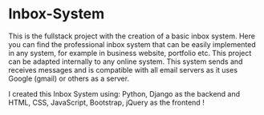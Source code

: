 # Inbox-System
This is the fullstack project with the creation of a basic inbox system.
Here you can find the professional inbox system that can be easily implemented in any system, for example in business website, portfolio etc.
This project can be adapted internally to any online system.
This system sends and receives messages and is compatible with all email servers as it uses Google (gmail) or others as a server. 

I created this Inbox System using: Python, Django as the backend and HTML, CSS, JavaScript, Bootstrap, jQuery as the frontend !

